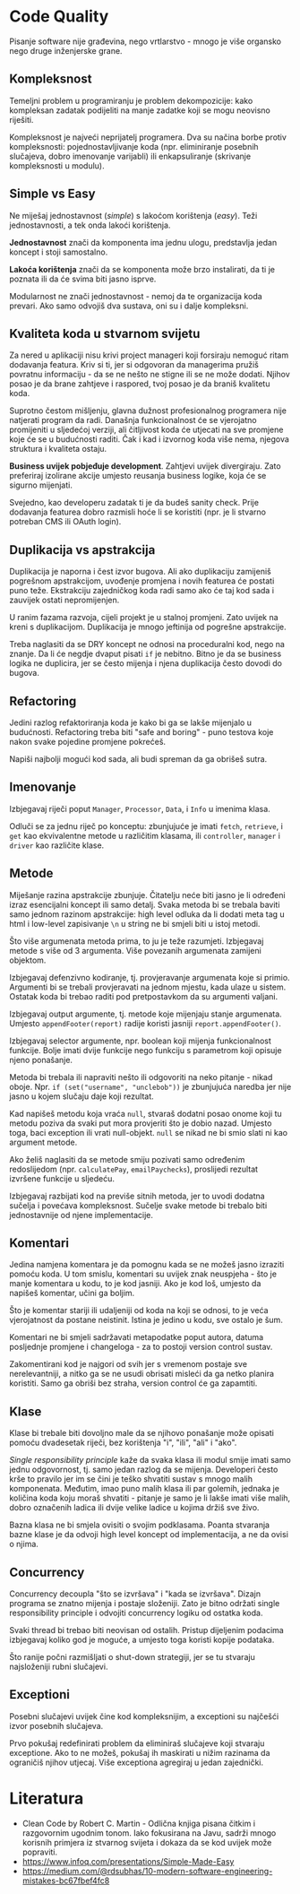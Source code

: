 # Code Quality

Pisanje software nije građevina, nego vrtlarstvo - mnogo je više organsko nego druge inženjerske grane.

## Kompleksnost

Temeljni problem u programiranju je problem dekompozicije: kako kompleksan zadatak podijeliti na manje zadatke koji se mogu neovisno riješiti.

Kompleksnost je najveći neprijatelj programera. Dva su načina borbe protiv kompleksnosti: pojednostavljivanje koda (npr. eliminiranje posebnih slučajeva, dobro imenovanje varijabli) ili enkapsuliranje (skrivanje kompleksnosti u modulu).

## Simple vs Easy

Ne miješaj jednostavnost (*simple*) s lakoćom korištenja (*easy*). Teži jednostavnosti, a tek onda lakoći korištenja.

**Jednostavnost** znači da komponenta ima jednu ulogu, predstavlja jedan koncept i stoji samostalno.

**Lakoća korištenja** znači da se komponenta može brzo instalirati, da ti je poznata ili da će svima biti jasno isprve.

Modularnost ne znači jednostavnost - nemoj da te organizacija koda prevari. Ako samo odvojiš dva sustava, oni su i dalje kompleksni.

## Kvaliteta koda u stvarnom svijetu

Za nered u aplikaciji nisu krivi project manageri koji forsiraju nemoguć ritam dodavanja featura. Kriv si ti, jer si odgovoran da managerima pružiš povratnu informaciju - da se ne nešto ne stigne ili se ne može dodati. Njihov posao je da brane zahtjeve i raspored, tvoj posao je da braniš kvalitetu koda.

Suprotno čestom mišljenju, glavna dužnost profesionalnog programera nije natjerati program da radi. Današnja funkcionalnost će se vjerojatno promijeniti u sljedećoj verziji, ali čitljivost koda će utjecati na sve promjene koje će se u budućnosti raditi. Čak i kad i izvornog koda više nema, njegova struktura i kvaliteta ostaju.

**Business uvijek pobjeđuje development**. Zahtjevi uvijek divergiraju. Zato preferiraj izolirane akcije umjesto reusanja business logike, koja će se sigurno mijenjati.

Svejedno, kao developeru zadatak ti je da budeš sanity check. Prije dodavanja featurea dobro razmisli hoće li se koristiti (npr. je li stvarno potreban CMS ili OAuth login).

## Duplikacija vs apstrakcija

Duplikacija je naporna i čest izvor bugova. Ali ako duplikaciju zamijeniš pogrešnom apstrakcijom, uvođenje promjena i novih featurea će postati puno teže. Ekstrakciju zajedničkog koda radi samo ako će taj kod sada i zauvijek ostati nepromijenjen.

U ranim fazama razvoja, cijeli projekt je u stalnoj promjeni. Zato uvijek na kreni s duplikacijom. Duplikacija je mnogo jeftinija od pogrešne apstrakcije.

Treba naglasiti da se DRY koncept ne odnosi na proceduralni kod, nego na znanje. Da li će negdje dvaput pisati `if` je nebitno. Bitno je da se business logika ne duplicira, jer se često mijenja i njena duplikacija često dovodi do bugova.

## Refactoring

Jedini razlog refaktoriranja koda je kako bi ga se lakše mijenjalo u budućnosti. Refactoring treba biti "safe and boring" - puno testova koje nakon svake pojedine promjene pokrećeš.

Napiši najbolji mogući kod sada, ali budi spreman da ga obrišeš sutra.

## Imenovanje

Izbjegavaj riječi poput `Manager`, `Processor`, `Data`, i `Info` u imenima klasa.

Odluči se za jednu riječ po konceptu: zbunjujuće je imati `fetch`, `retrieve`, i `get` kao ekvivalentne metode u različitim klasama, ili `controller`, `manager` i `driver` kao različite klase.

## Metode

Miješanje razina apstrakcije zbunjuje. Čitatelju neće biti jasno je li određeni izraz esencijalni koncept ili samo detalj. Svaka metoda bi se trebala baviti samo jednom razinom apstrakcije: high level odluka da li dodati meta tag u html i low-level zapisivanje `\n` u string ne bi smjeli biti u istoj metodi.

Što više argumenata metoda prima, to ju je teže razumjeti. Izbjegavaj metode s više od 3 argumenta. Više povezanih argumenata zamijeni objektom.

Izbjegavaj defenzivno kodiranje, tj. provjeravanje argumenata koje si primio. Argumenti bi se trebali provjeravati na jednom mjestu, kada ulaze u sistem. Ostatak koda bi trebao raditi pod pretpostavkom da su argumenti valjani.

Izbjegavaj output argumente, tj. metode koje mijenjaju stanje argumenata. Umjesto `appendFooter(report)` radije koristi jasniji `report.appendFooter()`.

Izbjegavaj selector argumente, npr. boolean koji mijenja funkcionalnost funkcije. Bolje imati dvije funkcije nego funkciju s parametrom koji opisuje njeno ponašanje.

Metoda bi trebala ili napraviti nešto ili odgovoriti na neko pitanje - nikad oboje. Npr. `if (set("username", "unclebob"))` je zbunjujuća naredba jer nije jasno u kojem slučaju daje koji rezultat.

Kad napišeš metodu koja vraća `null`, stvaraš dodatni posao onome koji tu metodu poziva da svaki put mora provjeriti što je dobio nazad. Umjesto toga, baci exception ili vrati null-objekt. `null` se nikad ne bi smio slati ni kao argument metode.

Ako želiš naglasiti da se metode smiju pozivati samo određenim redoslijedom (npr. `calculatePay`, `emailPaychecks`), proslijedi rezultat izvršene funkcije u sljedeću.

Izbjegavaj razbijati kod na previše sitnih metoda, jer to uvodi dodatna sučelja i povećava kompleksnost. Sučelje svake metode bi trebalo biti jednostavnije od njene implementacije.

## Komentari

Jedina namjena komentara je da pomognu kada se ne možeš jasno izraziti pomoću koda. U tom smislu, komentari su uvijek znak neuspjeha - što je manje komentara u kodu, to je kod jasniji. Ako je kod loš, umjesto da napišeš komentar, učini ga boljim.

Što je komentar stariji ili udaljeniji od koda na koji se odnosi, to je veća vjerojatnost da postane neistinit. Istina je jedino u kodu, sve ostalo je šum.

Komentari ne bi smjeli sadržavati metapodatke poput autora, datuma posljednje promjene i changeloga - za to postoji version control sustav.

Zakomentirani kod je najgori od svih jer s vremenom postaje sve nerelevantniji, a nitko ga se ne usudi obrisati misleći da ga netko planira koristiti. Samo ga obriši bez straha, version control će ga zapamtiti.

## Klase

Klase bi trebale biti dovoljno male da se njihovo ponašanje može opisati pomoću dvadesetak riječi, bez korištenja "i", "ili", "ali" i "ako".

*Single responsibility principle* kaže da svaka klasa ili modul smije imati samo jednu odgovornost, tj. samo jedan razlog da se mijenja. Developeri često krše to pravilo jer im se čini je teško shvatiti sustav s mnogo malih komponenata. Međutim, imao puno malih klasa ili par golemih, jednaka je količina koda koju moraš shvatiti - pitanje je samo je li lakše imati više malih, dobro označenih ladica ili dvije velike ladice u kojima držiš sve živo.

Bazna klasa ne bi smjela ovisiti o svojim podklasama. Poanta stvaranja bazne klase je da odvoji high level koncept od implementacija, a ne da ovisi o njima.

## Concurrency

Concurrency decoupla "što se izvršava" i "kada se izvršava". Dizajn programa se znatno mijenja i postaje složeniji. Zato je bitno održati single responsibility principle i odvojiti concurrency logiku od ostatka koda.

Svaki thread bi trebao biti neovisan od ostalih. Pristup dijeljenim podacima izbjegavaj koliko god je moguće, a umjesto toga koristi kopije podataka.

Što ranije počni razmišljati o shut-down strategiji, jer se tu stvaraju najsloženiji rubni slučajevi.

## Exceptioni

Posebni slučajevi uvijek čine kod kompleksnijim, a exceptioni su najčešći izvor posebnih slučajeva.

Prvo pokušaj redefinirati problem da eliminiraš slučajeve koji stvaraju exceptione. Ako to ne možeš, pokušaj ih maskirati u nižim razinama da ograničiš njihov utjecaj. Više exceptiona agregiraj u jedan zajednički.

# Literatura

* Clean Code by Robert C. Martin - Odlična knjiga pisana čitkim i razgovornim ugodnim tonom. Iako fokusirana na Javu, sadrži mnogo korisnih primjera iz stvarnog svijeta i dokaza da se kod uvijek može popraviti.
* https://www.infoq.com/presentations/Simple-Made-Easy
* https://medium.com/@rdsubhas/10-modern-software-engineering-mistakes-bc67fbef4fc8

